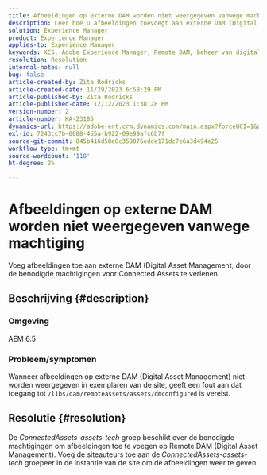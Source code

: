 ```yaml
---
title: Afbeeldingen op externe DAM worden niet weergegeven vanwege machtiging
description: Leer hoe u afbeeldingen toevoegt aan externe DAM (Digital Asset Management).
solution: Experience Manager
product: Experience Manager
applies-to: Experience Manager
keywords: KCS, Adobe Experience Manager, Remote DAM, beheer van digitale middelen
resolution: Resolution
internal-notes: null
bug: false
article-created-by: Zita Rodricks
article-created-date: 11/29/2023 6:58:29 PM
article-published-by: Zita Rodricks
article-published-date: 12/12/2023 1:38:28 PM
version-number: 2
article-number: KA-23185
dynamics-url: https://adobe-ent.crm.dynamics.com/main.aspx?forceUCI=1&pagetype=entityrecord&etn=knowledgearticle&id=11bf0c46-e98e-ee11-8179-6045bd006793
exl-id: 7243cc7b-0088-455a-b922-09e99afc6b7f
source-git-commit: 845b416d58e6c359076edde171dc7e6a3d494e25
workflow-type: tm+mt
source-wordcount: '118'
ht-degree: 2%

---
```


# Afbeeldingen op externe DAM worden niet weergegeven vanwege machtiging


Voeg afbeeldingen toe aan externe DAM (Digital Asset Management, door de benodigde machtigingen voor Connected Assets te verlenen.

## Beschrijving {#description}


### Omgeving

AEM 6.5

### Probleem/symptomen

Wanneer afbeeldingen op externe DAM (Digital Asset Management) niet worden weergegeven in exemplaren van de site, geeft een fout aan dat toegang tot `/libs/dam/remoteassets/assets/dmconfigured` is vereist.








## Resolutie {#resolution}


De *ConnectedAssets-assets-tech* groep beschikt over de benodigde machtigingen om afbeeldingen toe te voegen op Remote DAM (Digital Asset Management). Voeg de siteauteurs toe aan de<b> </b>*ConnectedAssets-assets-tech* groepeer in de instantie van de site om de afbeeldingen weer te geven.
